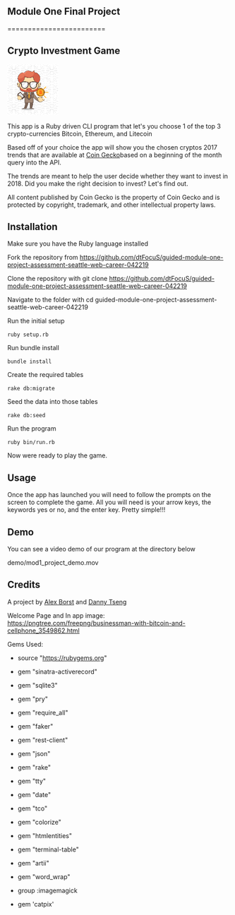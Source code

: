 ## Module One Final Project

========================

## Crypto Investment Game

![menu](lib/img/bestsize.png)



This app is a Ruby driven CLI program that let's you choose 1 of the top 3 crypto-currencies Bitcoin, Ethereum, and Litecoin


Based off of your choice the app will show you the chosen cryptos 2017 trends that are available at [Coin Gecko](https://www.coingecko.com/en/api#explore-api)based on a beginning of the month query into the API.


The trends are meant to help the user decide whether they want to invest in 2018. Did you make the right decision to invest? Let's find out.


All content published by Coin Gecko is the property of Coin Gecko and is protected by copyright, trademark, and other intellectual property laws.


## Installation

Make sure you have the Ruby language installed

Fork the repository from https://github.com/dtFocuS/guided-module-one-project-assessment-seattle-web-career-042219

Clone the repository with git clone https://github.com/dtFocuS/guided-module-one-project-assessment-seattle-web-career-042219

Navigate to the folder with cd guided-module-one-project-assessment-seattle-web-career-042219

Run the initial setup

```
ruby setup.rb
```

Run bundle install

```
bundle install
```

Create the required tables

```
rake db:migrate
```

Seed the data into those tables

```
rake db:seed
```

Run the program

```
ruby bin/run.rb
```



Now were ready to play the game.


## Usage

Once the app has launched you will need to follow the prompts on the screen to complete the game. All you will need is your arrow keys, the keywords yes or no, and the enter key. Pretty simple!!!

## Demo

You can see a video demo of our program at the directory below

demo/mod1_project_demo.mov

## Credits
A project by [Alex Borst](https://github.com/ButlerBorst) and [Danny Tseng](https://github.com/dtFocuS)

Welcome Page and In app image: https://pngtree.com/freepng/businessman-with-bitcoin-and-cellphone_3549862.html

Gems Used:
 * source "https://rubygems.org"

 * gem "sinatra-activerecord"
 * gem "sqlite3"
 * gem "pry"
 * gem "require_all"
 * gem "faker"
 * gem "rest-client"
 * gem "json"
 * gem "rake"
 * gem "tty"
 * gem "date"
 * gem "tco"
 * gem "colorize"
 * gem "htmlentities"
 * gem "terminal-table"
 * gem "artii"
 * gem "word_wrap"


 * group :imagemagick
 * gem 'catpix'
